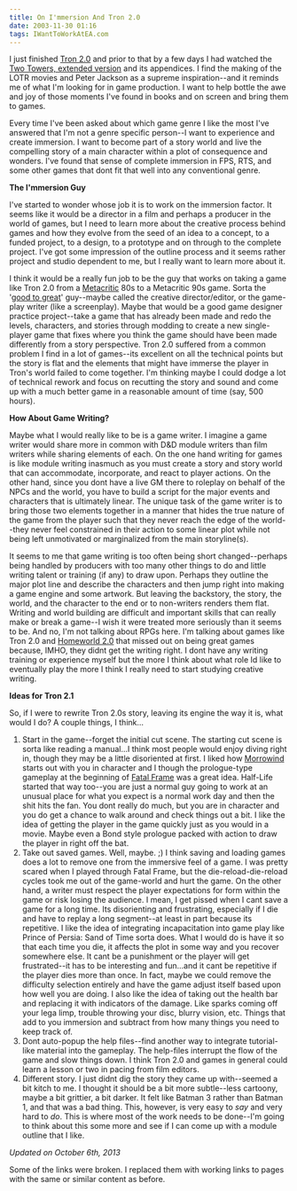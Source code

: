 ```yaml
---
title: On I'mmersion And Tron 2.0
date: 2003-11-30 01:16
tags: IWantToWorkAtEA.com
---
```

I just finished [Tron 2.0][1] and prior to that by a few days I had watched the [Two Towers, extended version][2] and its appendices. I find the making of the LOTR movies and Peter Jackson as a supreme inspiration--and it reminds me of what I'm looking for in game production. I want to help bottle the awe and joy of those moments I've found in books and on screen and bring them to games.

Every time I've been asked about which game genre I like the most I've answered that I'm not a genre specific person--I want to experience and create immersion. I want to become part of a story world and live the compelling story of a main character within a plot of consequence and wonders. I've found that sense of complete immersion in FPS, RTS, and some other games that dont fit that well into any conventional genre.

**The I'mmersion Guy**

I've started to wonder whose job it is to work on the immersion factor. It seems like it would be a director in a film and perhaps a producer in the world of games, but I need to learn more about the creative process behind games and how they evolve from the seed of an idea to a concept, to a funded project, to a design, to a prototype and on through to the complete project. I've got some impression of the outline process and it seems rather project and studio dependent to me, but I really want to learn more about it.

I think it would be a really fun job to be the guy that works on taking a game like Tron 2.0 from a [Metacritic][3] 80s to a Metacritic 90s game. Sorta the '[good to great][4]' guy--maybe called the creative director/editor, or the game-play writer (like a screenplay). Maybe that would be a good game designer practice project--take a game that has already been made and redo the levels, characters, and stories through modding to create a new single-player game that fixes where you think the game should have been made differently from a story perspective. Tron 2.0 suffered from a common problem I find in a lot of games--its excellent on all the technical points but the story is flat and the elements that might have immerse the player in Tron's world failed to come together. I'm thinking maybe I could dodge a lot of technical rework and focus on recutting the story and sound and come up with a much better game in a reasonable amount of time (say, 500 hours).

**How About Game Writing?**

Maybe what I would really like to be is a game writer. I imagine a game writer would share more in common with D&amp;D module writers than film writers while sharing elements of each. On the one hand writing for games is like module writing inasmuch as you must create a story and story world that can accommodate, incorporate, and react to player actions. On the other hand, since you dont have a live GM there to roleplay on behalf of the NPCs and the world, you have to build a script for the major events and characters that is ultimately linear. The unique task of the game writer is to bring those two elements together in a manner that hides the true nature of the game from the player such that they never reach the edge of the world--they never feel constrained in their action to some linear plot while not being left unmotivated or marginalized from the main storyline(s).

It seems to me that game writing is too often being short changed--perhaps being handled by producers with too many other things to do and little writing talent or training (if any) to draw upon. Perhaps they outline the major plot line and describe the characters and then jump right into making a game engine and some artwork. But leaving the backstory, the story, the world, and the character to the end or to non-writers renders them flat. Writing and world building are difficult and important skills that can really make or break a game--I wish it were treated more seriously than it seems to be. And no, I'm not talking about RPGs here. I'm talking about games like Tron 2.0 and [Homeworld 2.0][5] that missed out on being great games because, IMHO, they didnt get the writing right. I dont have any writing training or experience myself but the more I think about what role Id like to eventually play the more I think I really need to start studying creative writing.

**Ideas for Tron 2.1**

So, if I were to rewrite Tron 2.0s story, leaving its engine the way it is, what would I do? A couple things, I think...

1. Start in the game--forget the initial cut scene. The starting cut scene is sorta like reading a manual...I think most people would enjoy diving right in, though they may be a little disoriented at first. I liked how [Morrowind][6] starts out with you in character and I though the prologue-type gameplay at the beginning of [Fatal Frame][7] was a great idea. Half-Life started that way too--you are just a normal guy going to work at an unusual place for what you expect is a normal work day and then the shit hits the fan. You dont really do much, but you are in character and you do get a chance to walk around and check things out a bit. I like the idea of getting the player in the game quickly just as you would in a movie. Maybe even a Bond style prologue packed with action to draw the player in right off the bat.
1. Take out saved games. Well, maybe. ;) I think saving and loading games does a lot to remove one from the immersive feel of a game. I was pretty scared when I played through Fatal Frame, but the die-reload-die-reload cycles took me out of the game-world and hurt the game. On the other hand, a writer must respect the player expectations for form within the game or risk losing the audience. I mean, I get pissed when I cant save a game for a long time. Its disorienting and frustrating, especially if I die and have to replay a long segment--at least in part because its repetitive. I like the idea of integrating incapacitation into game play like Prince of Persia: Sand of Time sorta does. What I would do is have it so that each time you die, it affects the plot in some way and you recover somewhere else. It cant be a punishment or the player will get frustrated--it has to be interesting and fun...and it cant be repetitive if the player dies more than once. In fact, maybe we could remove the difficulty selection entirely and have the game adjust itself based upon how well you are doing. I also like the idea of taking out the health bar and replacing it with indicators of the damage. Like sparks coming off your lega limp, trouble throwing your disc, blurry vision, etc. Things that add to you immersion and subtract from how many things you need to keep track of.
1. Dont auto-popup the help files--find another way to integrate tutorial-like material into the gameplay. The help-files interrupt the flow of the game and slow things down. I think Tron 2.0 and games in general could learn a lesson or two in pacing from film editors.
1. Different story. I just didnt dig the story they came up with--seemed a bit kitch to me. I thought it should be a bit more subtle--less cartoony, maybe a bit grittier, a bit darker. It felt like Batman 3 rather than Batman 1, and that was a bad thing. This, however, is very easy to *say* and very hard to *do*. This is where most of the work needs to be done--I'm going to think about this some more and see if I can come up with a module outline that I like.

*Updated on October 6th, 2013*

Some of the links were broken. I replaced them with working links to pages with the same or similar content as before.

 [1]: http://www.metacritic.com/game/pc/tron-20
 [2]: http://www.amazon.com/exec/obidos/tg/detail/-/B00009TB5G/qid=1070186348/sr=8-1/ref=sr_8_1/104-7998853-1870303?v=glance&amp;s=dvd&amp;n=507846
 [3]: http://www.metacritic.com/about-metascores
 [4]: http://www.amazon.com/exec/obidos/tg/detail/-/0066620996/qid=1070187477/sr=8-1/ref=sr_8_1/104-7998853-1870303?v=glance&amp;n=507846
 [5]: /homeworld-2-notes.html
 [6]: /aps-and-morrowind.html
 [7]: http://www.metacritic.com/game/xbox/fatal-frame
